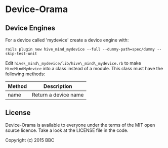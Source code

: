 # Device-Orama

## Device Engines

For a device called 'mydevice' create a device engine with:

```
rails plugin new hive_mind_mydevice --full --dummy-path=spec/dummy --skip-test-unit
```

Edit `hive\_mind\_mydevice/lib/hive\_mind\_mydevice.rb` to make
`HiveMindMydevice` into a class instead of a module. This class must have
the following methods:

| Method      | Description                                    |
|-------------|------------------------------------------------|
| name        | Return a device name                           |

## License

Device-Orama is available to everyone under the terms of the MIT open source licence.
Take a look at the LICENSE file in the code.

Copyright (c) 2015 BBC

